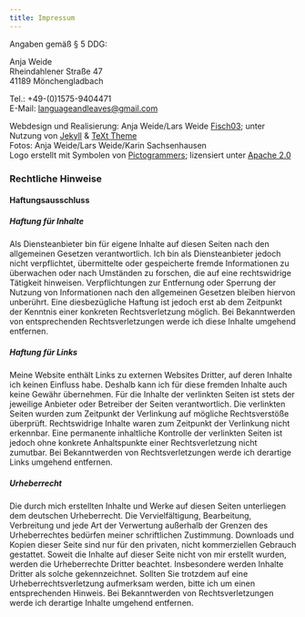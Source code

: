 ```yaml
---
title: Impressum
---
```

Angaben gemäß § 5 DDG:

Anja Weide\
Rheindahlener Straße 47\
41189 Mönchengladbach

Tel.: +49-(0)1575-9404471\
E-Mail: languageandleaves@gmail.com

Webdesign und Realisierung:  Anja Weide/Lars Weide [Fisch03](https://fisch03.xyz/#Home); unter Nutzung von [Jekyll](http://jekyllrb.com/) & [TeXt Theme](https://github.com/kitian616/jekyll-TeXt-theme)\
Fotos: Anja Weide/Lars Weide/Karin Sachsenhausen\
Logo erstellt mit Symbolen von [Pictogrammers](https://pictogrammers.com/); lizensiert unter [Apache 2.0](https://pictogrammers.com/docs/general/license/)



### Rechtliche Hinweise

#### Haftungsausschluss

##### Haftung für Inhalte

Als Diensteanbieter bin für eigene Inhalte auf diesen Seiten nach den allgemeinen Gesetzen verantwortlich.
Ich bin als Diensteanbieter jedoch nicht verpflichtet, übermittelte oder gespeicherte fremde Informationen zu überwachen oder nach Umständen zu forschen, die auf eine rechtswidrige Tätigkeit hinweisen. Verpflichtungen zur Entfernung oder Sperrung der Nutzung von Informationen nach den allgemeinen Gesetzen bleiben hiervon unberührt. Eine diesbezügliche Haftung ist jedoch erst ab dem Zeitpunkt der Kenntnis einer konkreten Rechtsverletzung möglich. Bei Bekanntwerden von entsprechenden Rechtsverletzungen werde ich diese Inhalte umgehend entfernen.

##### Haftung für Links

Meine Website enthält Links zu externen Websites Dritter, auf deren Inhalte ich keinen Einfluss habe. Deshalb kann ich für diese fremden Inhalte auch keine Gewähr übernehmen. Für die Inhalte der verlinkten Seiten ist stets der jeweilige Anbieter oder Betreiber der Seiten verantwortlich. Die verlinkten Seiten wurden zum Zeitpunkt der Verlinkung auf mögliche Rechtsverstöße überprüft. Rechtswidrige Inhalte waren zum Zeitpunkt der Verlinkung nicht erkennbar. Eine permanente inhaltliche Kontrolle der verlinkten Seiten ist jedoch ohne konkrete Anhaltspunkte einer Rechtsverletzung nicht zumutbar. Bei Bekanntwerden von Rechtsverletzungen werde ich derartige Links umgehend entfernen.

##### Urheberrecht

Die durch mich erstellten Inhalte und Werke auf diesen Seiten unterliegen dem deutschen Urheberrecht. Die Vervielfältigung, Bearbeitung, Verbreitung und jede Art der Verwertung außerhalb der Grenzen des Urheberrechtes bedürfen meiner schriftlichen Zustimmung. Downloads und Kopien dieser Seite sind nur für den privaten, nicht kommerziellen Gebrauch gestattet.
Soweit die Inhalte auf dieser Seite nicht von mir erstellt wurden, werden die Urheberrechte Dritter beachtet. Insbesondere werden Inhalte Dritter als solche gekennzeichnet. Sollten Sie trotzdem auf eine Urheberrechtsverletzung aufmerksam werden, bitte ich um einen entsprechenden Hinweis. Bei Bekanntwerden von Rechtsverletzungen werde ich derartige Inhalte umgehend entfernen. 